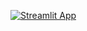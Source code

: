 [![Streamlit App](https://static.streamlit.io/badges/streamlit_badge_black_white.svg)]([URL_TO_YOUR_APP](https://directly.streamlit.app)https://directly.streamlit.app)
